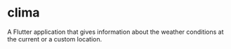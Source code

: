 # clima

A Flutter application that gives information about the weather conditions at the current or a custom location.
